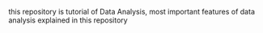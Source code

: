 this repository is tutorial of Data Analysis, most important features of data analysis explained in this repository
